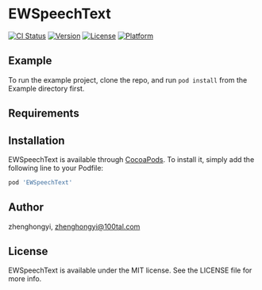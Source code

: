 # EWSpeechText

[![CI Status](https://img.shields.io/travis/zhenghongyi/EWSpeechText.svg?style=flat)](https://travis-ci.org/zhenghongyi/EWSpeechText)
[![Version](https://img.shields.io/cocoapods/v/EWSpeechText.svg?style=flat)](https://cocoapods.org/pods/EWSpeechText)
[![License](https://img.shields.io/cocoapods/l/EWSpeechText.svg?style=flat)](https://cocoapods.org/pods/EWSpeechText)
[![Platform](https://img.shields.io/cocoapods/p/EWSpeechText.svg?style=flat)](https://cocoapods.org/pods/EWSpeechText)

## Example

To run the example project, clone the repo, and run `pod install` from the Example directory first.

## Requirements

## Installation

EWSpeechText is available through [CocoaPods](https://cocoapods.org). To install
it, simply add the following line to your Podfile:

```ruby
pod 'EWSpeechText'
```

## Author

zhenghongyi, zhenghongyi@100tal.com

## License

EWSpeechText is available under the MIT license. See the LICENSE file for more info.
